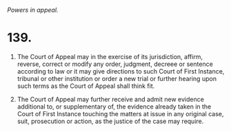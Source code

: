 *Powers in appeal.*

# 139.

1. The Court of Appeal may in the exercise of its jurisdiction, affirm, reverse, correct or modify any order, judgment, decreee or sentence according to law or it may give directions to such Court of First Instance, tribunal or other institution or order a new trial or further hearing upon such terms as the Court of Appeal shall think fit.

2. The Court of Appeal may further receive and admit new evidence additional to, or supplementary of, the evidence already taken in the Court of First Instance touching the matters at issue in any original case, suit, prosecution or action, as the justice of the case may require.
